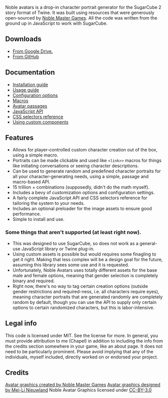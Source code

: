 Noble avatars is a drop-in character portrait generator for the SugarCube 2 story format of Twine. It was built using resources that were generously open-sourced by [Noble Master Games](http://www.noblemaster.com). All the code was written from the ground up in JavaScript to work with SugarCube. 

## Downloads
* [From Google Drive.](https://drive.google.com/file/d/1rCXShwoD3teElwwgheosZyYeUREfjtnB/view?usp=sharing)
* [From GitHub](https://github.com/ChapelR/holy-land-demo/raw/master/noble-avatar/noble-avatars.zip)

## Documentation
* [Installation guide](docs/2-Installation.md)
* [Usage guide](docs/3-Usage.md)
* [Configuration options](docs/4-Config.md)
* [Macros](docs/5-Macros.md)
* [Avatar passages](docs/6-Avatar-Passages.md)
* [JavaScript API](docs/7-JavaScript-API.md)
* [CSS selectors reference](docs/8-CSS-Reference.md)
* [Using custom components](docs/9-Customization.md)

## Features
* Allows for player-controlled custom character creation out of the box, using a simple macro. 
* Portraits can be made clickable and used like `<link>>` macros for things like initiating conversations or seeing character descriptions. 
* Can be used to generate random and predefined character portraits for all your character-generating needs, using a simple, passage and macro-based API. 
* 15 trillion + combinations (supposedly, didn't do the math myself). 
* Includes a bevy of customization options and configuration settings. 
* A fairly complete JavaScript API and CSS selectors reference for tailoring the system to your needs. 
* Includes an optional preloader for the image assets to ensure good performance. 
* Simple to install and use. 

### Some things that aren't supported (at least right now).
* This was designed to use SugarCube, so does not work as a general-use JavaScript library or Twine plug-in. 
* Using custom assets is possible but would requires some finagling to get it right. Making that less complex will be a design goal for the future, assuming this library sees some use and it is requested. 
* Unfortunately, Noble Avatars uses totally different assets for the base male and female options, meaning that gender selection is completely binary and required. 
* Right now, there's no way to tag certain creation options (outside gender restrictions and required-ness, i.e. all characters require eyes), meaning character portraits that are generated randomly are completely random by default, though you can use the API to supply only certain options to certain randomized characters, but this is labor-intensive. 

## Legal info
This code is licensed under MIT.  See the license for more.  In general, you must provide attribution to me (Chapel) in addition to including the info from the credits section somewhere in your game, like an about page.  It does not need to be particularly prominent. Please avoid implying that any of the individuals, myself included, directly worked on or endorsed your project.

## Credits
[Avatar graphics created by Noble Master Games](http://www.noblemaster.com)
[Avatar graphics designed by Mei-Li Nieuwland](http://liea.deviantart.com)
Noble Avatar Graphics licensed under [CC-BY-3.0](https://creativecommons.org/licenses/by/3.0/legalcode)